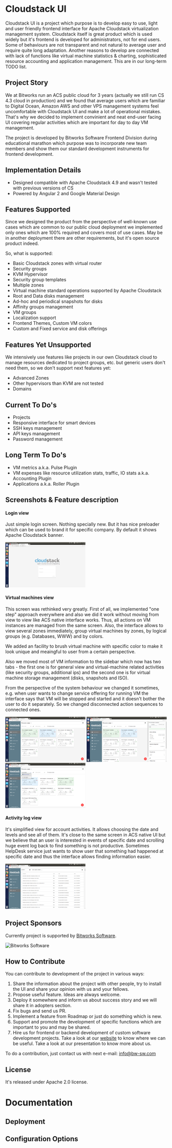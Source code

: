 # Cloudstack UI
Cloudstack UI is a project which purpose is to develop easy to use, light and user friendly frontend interface for Apache Cloudstack virtualization management system. Cloudstack itself is great product which is used widely but it's frontend is developed for administrators, not for end users. Some of behaviours are not transparent and not natural to average user and require quite long adaptation. Another reasons to develop are connected with lack of functions like virtual machine statistics & charting, sophisticated resource accounting and application management. This are in our long-term TODO list.

## Project Story

We at Bitworks run an ACS public cloud for 3 years (actually we still run CS 4.3 cloud in production) and we found that average users which are familiar to Digital Ocean, Amazon AWS and other VPS management systems feel uncomfortable with Cloudstack UI and make a lot of operational mistakes. That's why we decided to implement convinient and neat end-user facing UI covering regular activities which are important for day to day VM management.

The project is developed by Bitworks Software Frontend Division during educational marathon which purpose was to incorporate new team members and show them our standard development instruments for frontend development.

## Implementation Details

* Designed compatible with Apache Cloudstack 4.9 and wasn't tested with previous versions of CS
* Powered by Angular 2 and Google Material Design

## Features Supported

Since we designed the product from the perspective of well-known use cases which are common to our public cloud deployment we implemented only ones which are 100% required and covers most of use cases. May be in another deployment there are other requirements, but it's open source product indeed. 

So, what is supported:

* Basic Cloudstack zones with virtual router
* Security groups
* KVM Hypervisor
* Security group templates
* Multiple zones
* Virtual machine standard operations supported by Apache Cloudstack
* Root and Data disks management
* Ad-hoc and periodical snapshots for disks
* Affinity groups management
* VM groups
* Localization support
* Frontend Themes, Custom VM colors
* Custom and Fixed service and disk offerings

## Features Yet Unsupported

We intensively use features like projects in our own Cloudstack cloud to manage resources dedicated to project groups, etc. but generic users don't need them, so we don't support next features yet:

* Advanced Zones
* Other hypervisors than KVM are not tested
* Domains

## Current To Do's

* Projects
* Responsive interface for smart devices
* SSH keys management
* API keys management
* Password management

## Long Term To Do's

* VM metrics a.k.a. Pulse Plugin
* VM expenses like resource utilization stats, traffic, IO stats a.k.a. Accounting Plugin
* Applications a.k.a. Roller Plugin

## Screenshots & Feature description

#### Login view

Just simple login screen. Nothing specially new. But it has nice preloader which can be used to brand it for specific company. By default it shows Apache Cloudstack banner.

<a href="https://raw.githubusercontent.com/bwsw/cloudstack-ui/master/screens/loginView.png" target="_blank">![Login screen](./screens/loginView_mini.png)</a>

#### Virtual machines view

This screen was rethinked very greatly. First of all, we implemented "one step" approach everywhere and also we did it work without moving from view to view like ACS native interface works. Thus, all actions on VM instances are managed from the same screen. Also, the interface allows to view several zones immediately, group virtual machines by zones, by logical groups (e.g. Databases, WWW) and by colors. 

We added an facility to brush virtual machine with specific color to make it look unique and meaingful to user from a certain perspective.

Also we moved most of VM information to the sidebar which now has two tabs - the first one is for general view and virtual-machine related activities (like security groups, additional ips) and the second one is for virtual machine storage management (disks, snapshots and ISO).

From the perspective of the system behaviour we changed it sometimes, e.g. when user wants to change service offering for running VM the interface says that VM will be stopped and started and it doesn't bother the user to do it separately. So we changed disconnected action sequences to connected ones.

<a href="https://raw.githubusercontent.com/bwsw/cloudstack-ui/master/screens/vmView1.png" target="_blank">![Virtual Machine View screen 1](./screens/vmView1_mini.png)</a>
<a href="https://raw.githubusercontent.com/bwsw/cloudstack-ui/master/screens/vmView2.png" target="_blank">![Virtual Machine View screen 2](./screens/vmView2_mini.png)</a>
<a href="https://raw.githubusercontent.com/bwsw/cloudstack-ui/master/screens/vmView3.png" target="_blank">![Virtual Machine View screen 3](./screens/vmView3_mini.png)</a>

#### Activity log view

It's simplified view for account activities. It allows choosing the date and levels and see all of them. It's close to the same screen in ACS native UI but we believe that an user is interested in events of specific date and scrolling huge event log back to find something is not productive. Sometimes HelpDesk service just wants to show user that something had happened at specific date and thus the interface allows finding information easier.  

<a href="https://raw.githubusercontent.com/bwsw/cloudstack-ui/master/screens/activityLog.png" target="_blank">![Activity Log screen](./screens/activityLog_mini.png)</a>



## Project Sponsors

Currently project is supported by [Bitworks Software](https://bitworks.software/).

![Bitworks Software](https://raw.githubusercontent.com/bwsw/bwsw.github.io/master/15047882.png)

## How to Contribute

You can contribute to development of the project in various ways:

1. Share the information about the project with other people, try to install the UI and share your opinion with us and your fellows.
2. Propose useful feature. Ideas are always welcome. 
3. Deploy it somewhere and inform us about success story and we will share it in adopters section.
4. Fix bugs and send us PR.
5. Implement a feature from Roadmap or just do something which is new.
6. Support and promote the development of specific functions which are important to you and may be shared.
7. Hire us for frontend or backend development of custom software development projects. Take a look at our [website](https://bitworks.software/) to know where we can be useful. Take a look at our presentation to know more about us.

To do a contribution, just contact us with next e-mail: info@bw-sw.com

## License

It's released under Apache 2.0 license.

# Documentation

## Deployment

## Configuration Options

